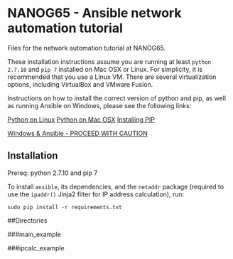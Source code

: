 # NANOG65 - Ansible network automation tutorial
Files for the network automation tutorial at NANOG65.

These installation instructions assume you are running at least ```python 2.7.10``` and ```pip 7``` installed on Mac OSX or Linux. For simplicity, it is recommended that you use a Linux VM. There are several virtualization options, including VirtualBox and VMware Fusion.

Instructions on how to install the correct version of python and pip, as well as running Ansible on Windows, please see the following links:

[Python on Linux](http://docs.python-guide.org/en/latest/starting/install/linux/)
[Python on Mac OSX](http://docs.python-guide.org/en/latest/starting/install/osx/)
[Installing PIP](https://pip.pypa.io/en/latest/installing.html)

[Windows & Ansible - PROCEED WITH CAUTION](https://servercheck.in/blog/running-ansible-within-windows)

## Installation
Prereq: python 2.7.10 and pip 7

To install ```ansible```, its dependencies, and the ```netaddr``` package (required to use the ```ipaddr()``` Jinja2 filter for IP address calculation), run:

```sudo pip install -r requirements.txt```

##Directories

###main_example

###ipcalc_example

